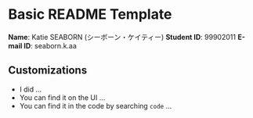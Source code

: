 # Basic README Template

**Name**: Katie SEABORN (シーボーン・ケイティー)
**Student ID**: 99902011
**E-mail ID**: seaborn.k.aa

## Customizations
- I did ...
- You can find it on the UI ...
- You can find it in the code by searching ``code`` ...
